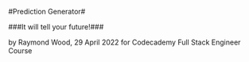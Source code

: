 #Prediction Generator#

###It will tell your future!###

by Raymond Wood, 29 April 2022 for Codecademy Full Stack Engineer Course

 
